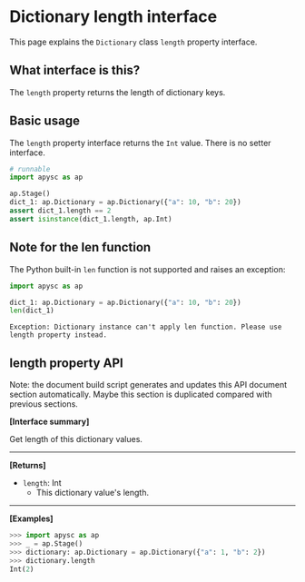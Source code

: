 # Dictionary length interface

This page explains the `Dictionary` class `length` property interface.

## What interface is this?

The `length` property returns the length of dictionary keys.

## Basic usage

The `length` property interface returns the `Int` value. There is no setter interface.

```py
# runnable
import apysc as ap

ap.Stage()
dict_1: ap.Dictionary = ap.Dictionary({"a": 10, "b": 20})
assert dict_1.length == 2
assert isinstance(dict_1.length, ap.Int)
```

## Note for the len function

The Python built-in `len` function is not supported and raises an exception:

```py
import apysc as ap

dict_1: ap.Dictionary = ap.Dictionary({"a": 10, "b": 20})
len(dict_1)
```

```
Exception: Dictionary instance can't apply len function. Please use length property instead.
```


## length property API

<!-- Docstring: apysc._type.dictionary.Dictionary.length -->

<span class="inconspicuous-txt">Note: the document build script generates and updates this API document section automatically. Maybe this section is duplicated compared with previous sections.</span>

**[Interface summary]**

Get length of this dictionary values.<hr>

**[Returns]**

- `length`: Int
  - This dictionary value's length.

<hr>

**[Examples]**

```py
>>> import apysc as ap
>>> _ = ap.Stage()
>>> dictionary: ap.Dictionary = ap.Dictionary({"a": 1, "b": 2})
>>> dictionary.length
Int(2)
```